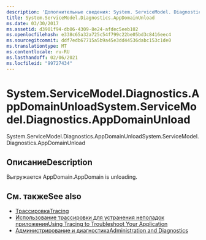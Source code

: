 ```yaml
---
description: 'Дополнительные сведения: System. ServiceModel. Diagnostics. Аппдомаинунлоад'
title: System.ServiceModel.Diagnostics.AppDomainUnload
ms.date: 03/30/2017
ms.assetid: d3901f94-db06-4309-8e24-afdec5eeb102
ms.openlocfilehash: e338c65a32a725c54f799c22be05bd3c8416eec4
ms.sourcegitcommit: ddf7edb67715a5b9a45e3dd44536dabc153c1de0
ms.translationtype: MT
ms.contentlocale: ru-RU
ms.lasthandoff: 02/06/2021
ms.locfileid: "99727434"
---
```

# <a name="systemservicemodeldiagnosticsappdomainunload"></a><span data-ttu-id="36ba5-103">System.ServiceModel.Diagnostics.AppDomainUnload</span><span class="sxs-lookup"><span data-stu-id="36ba5-103">System.ServiceModel.Diagnostics.AppDomainUnload</span></span>

<span data-ttu-id="36ba5-104">System.ServiceModel.Diagnostics.AppDomainUnload</span><span class="sxs-lookup"><span data-stu-id="36ba5-104">System.ServiceModel.Diagnostics.AppDomainUnload</span></span>  
  
## <a name="description"></a><span data-ttu-id="36ba5-105">Описание</span><span class="sxs-lookup"><span data-stu-id="36ba5-105">Description</span></span>  

 <span data-ttu-id="36ba5-106">Выгружается AppDomain.</span><span class="sxs-lookup"><span data-stu-id="36ba5-106">AppDomain is unloading.</span></span>  
  
## <a name="see-also"></a><span data-ttu-id="36ba5-107">См. также</span><span class="sxs-lookup"><span data-stu-id="36ba5-107">See also</span></span>

- [<span data-ttu-id="36ba5-108">Трассировка</span><span class="sxs-lookup"><span data-stu-id="36ba5-108">Tracing</span></span>](index.md)
- [<span data-ttu-id="36ba5-109">Использование трассировки для устранения неполадок приложения</span><span class="sxs-lookup"><span data-stu-id="36ba5-109">Using Tracing to Troubleshoot Your Application</span></span>](using-tracing-to-troubleshoot-your-application.md)
- [<span data-ttu-id="36ba5-110">Администрирование и диагностика</span><span class="sxs-lookup"><span data-stu-id="36ba5-110">Administration and Diagnostics</span></span>](../index.md)
